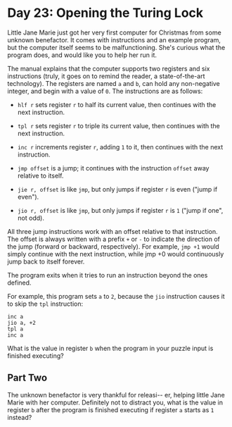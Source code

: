 # Day 23: Opening the Turing Lock

Little Jane Marie just got her very first computer for Christmas from some
unknown benefactor. It comes with instructions and an example program, but the
computer itself seems to be malfunctioning. She's curious what the program does,
and would like you to help her run it.

The manual explains that the computer supports two registers and six
instructions (truly, it goes on to remind the reader, a state-of-the-art
technology). The registers are named `a` and `b`, can hold any non-negative
integer, and begin with a value of `0`. The instructions are as follows:

- `hlf r` sets register `r` to half its current value, then continues with the
  next instruction.

- `tpl r` sets register `r` to triple its current value, then continues with the
  next instruction.

- `inc r` increments register `r`, adding `1` to it, then continues with the
  next instruction.

- `jmp offset` is a jump; it continues with the instruction `offset` away
  relative to itself.

- `jie r, offset` is like `jmp`, but only jumps if register `r` is even ("jump
  if even").

- `jio r, offset` is like `jmp`, but only jumps if register `r` is `1` ("jump if
  one", not odd).

All three jump instructions work with an offset relative to that instruction.
The offset is always written with a prefix `+` or `-` to indicate the direction
of the jump (forward or backward, respectively). For example, `jmp +1` would
simply continue with the next instruction, while jmp +0 would continuously jump
back to itself forever.

The program exits when it tries to run an instruction beyond the ones defined.

For example, this program sets `a` to `2`, because the `jio` instruction causes
it to skip the `tpl` instruction:

```
inc a
jio a, +2
tpl a
inc a
```

What is the value in register `b` when the program in your puzzle input is
finished executing?

## Part Two

The unknown benefactor is very thankful for releasi-- er, helping little Jane
Marie with her computer. Definitely not to distract you, what is the value in
register `b` after the program is finished executing if register `a` starts as
`1` instead?
